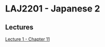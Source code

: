# LAJ2201 - Japanese 2

## Lectures
 
 
[Lecture 1 - Chapter 11]({{site.baseurl}}/2020-08-14-laj2201-lecture-1-chapter-11/)

